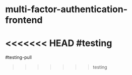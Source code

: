 # multi-factor-authentication-frontend

<<<<<<< HEAD
#testing
=======
#testing-pull
>>>>>>> testing
